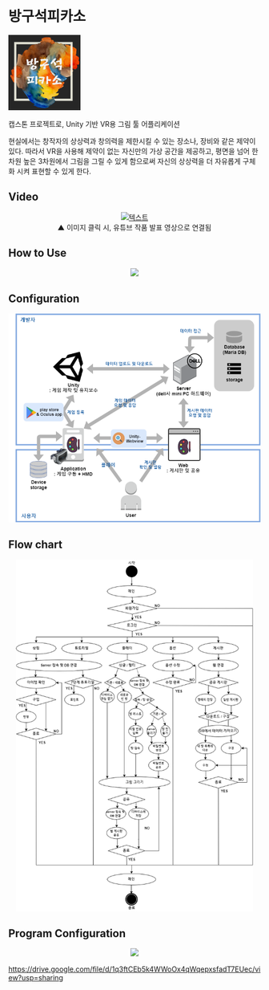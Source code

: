 # 방구석피카소

<img src="logo.png" height="150x"></img>

캡스톤 프로젝트로, Unity 기반 VR용 그림 툴 어플리케이션

현실에서는 창작자의 상상력과 창의력을 제한시킬 수 있는 장소나, 장비와 같은 제약이 있다. 따라서 VR을 사용해 제약이 없는 자신만의 가상 공간을 제공하고, 평면을 넘어 한 차원 높은 3차원에서 그림을 그릴 수 있게 함으로써 자신의 상상력을 더 자유롭게 구체화 시켜 표현할 수 있게 한다. 


## Video

<div align=center>
  
  [![텍스트](http://img.youtube.com/vi/X1QA3BKXUEc/0.jpg)](https://youtu.be/X1QA3BKXUEc)
  <br>▲ 이미지 클릭 시, 유튜브 작품 발표 영상으로 연결됨
</div>

## How to Use
<p align="center"><img src="image/howto.jpg" height="700x"></img></p>

## Configuration
<p align="center"><img src="configuration.png"></img></p>

## Flow chart
<p align="center"><img src="FlowChart.png" height="700x"></img></p>

## Program Configuration
<p align="center"><img src="program_config.png"></img></p>


https://drive.google.com/file/d/1q3ftCEb5k4WWoOx4qWqepxsfadT7EUec/view?usp=sharing
